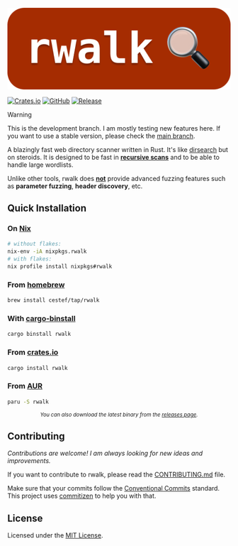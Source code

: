 <p align="center">
    <img src="assets/header.png" alt="rwalk" />
</p>

[![Crates.io](https://img.shields.io/crates/v/rwalk?labelColor=%231e1e1e&color=%231e1e1e)](https://crates.io/crates/rwalk)
[![GitHub](https://img.shields.io/github/license/cestef/rwalk?labelColor=%231e1e1e&color=%231e1e1e)](LICENSE)
[![Release](https://img.shields.io/github/v/release/cestef/rwalk?labelColor=%231e1e1e&color=%231e1e1e)](https://github.com/cestef/rwalk/releases/latest)

> [!WARNING]
> This is the development branch. I am mostly testing new features here. If you want to use a stable version, please check the [main branch](https://github.com/cestef/rwalk/tree/main).

A blazingly fast web directory scanner written in Rust. It's like [dirsearch](https://github.com/maurosoria/dirsearch) but on steroids.
It is designed to be fast in [**recursive scans**](https://rwalk.cstef.dev/docs/modes) and to be able to handle large wordlists.

Unlike other tools, rwalk does **<u>not</u>** provide advanced fuzzing features such as **parameter fuzzing**, **header discovery**, etc.

## Quick Installation

### On [Nix](https://nixos.org)
```bash
# without flakes:
nix-env -iA nixpkgs.rwalk
# with flakes:
nix profile install nixpkgs#rwalk
```

### From [homebrew](https://brew.sh) <!-- omit in toc -->

```bash
brew install cestef/tap/rwalk
```

### With [cargo-binstall](https://github.com/cargo-bins/cargo-binstall) <!-- omit in toc -->

```bash
cargo binstall rwalk
```

### From [crates.io](https://crates.io/crates/rwalk) <!-- omit in toc -->

```bash
cargo install rwalk
```

### From [AUR](https://aur.archlinux.org/packages/rwalk) <!-- omit in toc -->

```bash
paru -S rwalk
```

<small>
    <p align="center">
        <i>You can also download the latest binary from the <a href="https://github.com/cestef/rwalk/releases/latest">releases page</a>.</i>
    </p>
</small>


## Contributing

_Contributions are welcome! I am always looking for new ideas and improvements._

If you want to contribute to rwalk, please read the [CONTRIBUTING.md](CONTRIBUTING.md) file.

Make sure that your commits follow the [Conventional Commits](https://www.conventionalcommits.org/en/v1.0.0/) standard.
This project uses [commitizen](https://commitizen-tools.github.io/commitizen/) to help you with that.

## License

Licensed under the [MIT License](LICENSE).